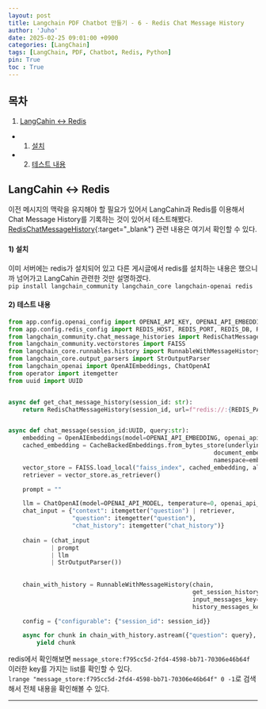 ```yaml
---
layout: post
title: Langchain PDF Chatbot 만들기 - 6 - Redis Chat Message History
author: 'Juho'
date: 2025-02-25 09:01:00 +0900
categories: [LangChain]
tags: [LangChain, PDF, Chatbot, Redis, Python]
pin: True
toc : True
---
```


<style>
  th{
    font-weight: bold;
    text-align: center;
    background-color: white;
  }
  td{
    background-color: white;
  }

</style>

## 목차
1. [LangCahin <-> Redis](#langcahin---redis)
 - 1) [설치](#1-설치)
 - 2) [테스트 내용](#2-테스트-내용)

## LangCahin <-> Redis
이전 메시지의 맥락을 유지해야 할 필요가 있어서 LangCahin과 Redis를 이용해서 Chat Message History를 기록하는 것이 있어서 테스트해봤다.<br/>
[RedisChatMessageHistory](https://python.langchain.com/api_reference/community/chat_message_histories/langchain_community.chat_message_histories.redis.RedisChatMessageHistory.html#langchain_community.chat_message_histories.redis.RedisChatMessageHistory){:target="_blank"} 관련 내용은 여기서 확인할 수 있다.<br/>


#### 1) 설치
이미 서버에는 redis가 설치되어 있고 다른 게시글에서 redis를 설치하는 내용은 했으니까 넘어가고 LangCahin 관련한 것만 설명하겠다.<br/>
`pip install langchain_community langchain_core langchain-openai redis`


#### 2) 테스트 내용
```python
from app.config.openai_config import OPENAI_API_KEY, OPENAI_API_EMBEDDING, OPENAI_API_MODEL
from app.config.redis_config import REDIS_HOST, REDIS_PORT, REDIS_DB, REDIS_PASSWORD
from langchain_community.chat_message_histories import RedisChatMessageHistory
from langchain_community.vectorstores import FAISS
from langchain_core.runnables.history import RunnableWithMessageHistory
from langchain_core.output_parsers import StrOutputParser
from langchain_openai import OpenAIEmbeddings, ChatOpenAI
from operator import itemgetter
from uuid import UUID


async def get_chat_message_history(session_id: str):
    return RedisChatMessageHistory(session_id, url=f"redis://:{REDIS_PASSWORD}@{REDIS_HOST}:{REDIS_PORT}/{REDIS_DB}")


async def chat_message(session_id:UUID, query:str):
    embedding = OpenAIEmbeddings(model=OPENAI_API_EMBEDDING, openai_api_key=OPENAI_API_KEY)
    cached_embedding = CacheBackedEmbeddings.from_bytes_store(underlying_embeddings=embedding,
                                                          document_embedding_cache=LocalFileStore(EMBEDDING_CACHE_FOLDER),
                                                          namespace=embedding.model)
    vector_store = FAISS.load_local("faiss_index", cached_embedding, allow_dangerous_deserialization=True)
    retriever = vector_store.as_retriever()

    prompt = ""

    llm = ChatOpenAI(model=OPENAI_API_MODEL, temperature=0, openai_api_key=OPENAI_API_KEY, streaming=True)
    chat_input = {"context": itemgetter("question") | retriever,
                  "question": itemgetter("question"),
                  "chat_history": itemgetter("chat_history")}
            
    chain = (chat_input
            | prompt
            | llm
            | StrOutputParser())
            
        
    chain_with_history = RunnableWithMessageHistory(chain,
                                                    get_session_history=lambda session_id: get_chat_message_history,
                                                    input_messages_key="question",
                                                    history_messages_key="chat_history")

    config = {"configurable": {"session_id": session_id}}

    async for chunk in chain_with_history.astream({"question": query}, config=config):
        yield chunk

```

redis에서 확인해보면
`message_store:f795cc5d-2fd4-4598-bb71-70306e46b64f` 이러한 key를 가지는 list를 확인할 수 있다.<br/>
`lrange "message_store:f795cc5d-2fd4-4598-bb71-70306e46b64f" 0 -1`로 검색해서 전체 내용을 확인해볼 수 있다. <br/>


---